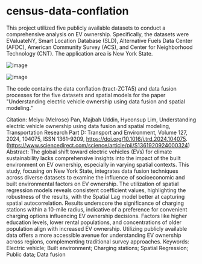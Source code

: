 # census-data-conflation

This project utilized five publicly available datasets to conduct a comprehensive analysis on EV ownership. Specifically, the datasets were EValuateNY, Smart Location Database (SLD), Alternative Fuels Data Center (AFDC), American Community Survey (ACS), and Center for Neighborhood Technology (CNT). The application area is New York State.

![image](https://github.com/user-attachments/assets/1b3d8421-749e-4646-9aca-e181c36f3a4b)


![image](https://github.com/user-attachments/assets/d138bb6c-ad7b-4e8b-b3d8-8a7a1aa0c6c8)

The code contains the data conflation (tract-ZCTA5) and data fusion processes for the five datasets and spatial models for the paper "Understanding electric vehicle ownership using data fusion and spatial modeling."

Citation:
Meiyu (Melrose) Pan, Majbah Uddin, Hyeonsup Lim,
Understanding electric vehicle ownership using data fusion and spatial modeling,
Transportation Research Part D: Transport and Environment,
Volume 127,
2024,
104075,
ISSN 1361-9209,
https://doi.org/10.1016/j.trd.2024.104075.
(https://www.sciencedirect.com/science/article/pii/S1361920924000324)
Abstract: The global shift toward electric vehicles (EVs) for climate sustainability lacks comprehensive insights into the impact of the built environment on EV ownership, especially in varying spatial contexts. This study, focusing on New York State, integrates data fusion techniques across diverse datasets to examine the influence of socioeconomic and built environmental factors on EV ownership. The utilization of spatial regression models reveals consistent coefficient values, highlighting the robustness of the results, with the Spatial Lag model better at capturing spatial autocorrelation. Results underscore the significance of charging stations within a 10-mile radius, indicative of a preference for convenient charging options influencing EV ownership decisions. Factors like higher education levels, lower rental populations, and concentrations of older population align with increased EV ownership. Utilizing publicly available data offers a more accessible avenue for understanding EV ownership across regions, complementing traditional survey approaches.
Keywords: Electric vehicle; Built environment; Charging stations; Spatial Regression; Public data; Data fusion
